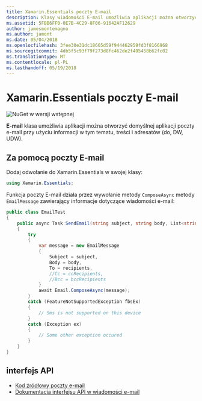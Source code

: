 ```yaml
---
title: Xamarin.Essentials poczty E-mail
description: Klasy wiadomości E-mail umożliwia aplikacji można otworzyć domyślnej aplikacji poczty e-mail przy użyciu informacji w tym tematu, treści i adresatów (do, DW, UDW).
ms.assetid: 5FBB6FF0-0E7B-4C29-8F06-91642AF12629
author: jamesmontemagno
ms.author: jamont
ms.date: 05/04/2018
ms.openlocfilehash: 3fee30e31dc18665d59f944462959fd3f8166968
ms.sourcegitcommit: 4db5f5c93f79f273d8fc462de2f405458b62fc02
ms.translationtype: MT
ms.contentlocale: pl-PL
ms.lasthandoff: 05/19/2018
---
```

# <a name="xamarinessentials-email"></a>Xamarin.Essentials poczty E-mail

![NuGet w wersji wstępnej](~/media/shared/pre-release.png)

**E-mail** klasa umożliwia aplikacji można otworzyć domyślnej aplikacji poczty e-mail przy użyciu informacji w tym tematu, treści i adresatów (do, DW, UDW).

## <a name="using-email"></a>Za pomocą poczty E-mail

Dodaj odwołanie do Xamarin.Essentials w swojej klasy:

```csharp
using Xamarin.Essentials;
```

Funkcja poczty E-mail działa przez wywołanie metody `ComposeAsync` metody `EmailMessage` zawierający informacje dotyczące wiadomości e-mail:

```csharp
public class EmailTest
{
    public async Task SendEmail(string subject, string body, List<string> recipients)
    {
        try
        {
            var message = new EmailMessage
            {
                Subject = subject,
                Body = body,
                To = recipients,
                //Cc = ccRecipients,
                //Bcc = bccRecipients
            }
            await Email.ComposeAsync(message);
        }
        catch (FeatureNotSupportedException fbsEx)
        {
            // Sms is not supported on this device
        }
        catch (Exception ex)
        {
            // Some other exception occured
        }
    }
}
```

## <a name="api"></a>interfejs API

- [Kod źródłowy poczty e-mail](https://github.com/xamarin/Essentials/tree/master/Xamarin.Essentials/Email)
- [Dokumentacja interfejsu API w wiadomości e-mail](xref:Xamarin.Essentials.Email)
